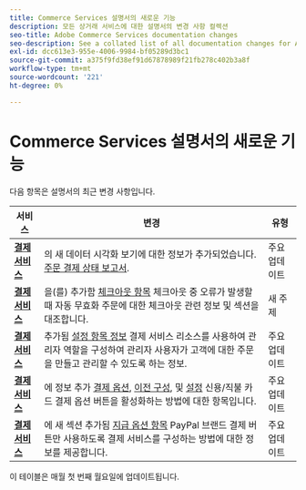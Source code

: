 ```yaml
---
title: Commerce Services 설명서의 새로운 기능
description: 모든 상거래 서비스에 대한 설명서의 변경 사항 컬렉션
seo-title: Adobe Commerce Services documentation changes
seo-description: See a collated list of all documentation changes for Adobe Commerce Services and integration services.
exl-id: dcc613e3-955e-4006-9984-bf05289d3bc1
source-git-commit: a375f9fd38ef91d67878989f21fb278c402b3a8f
workflow-type: tm+mt
source-wordcount: '221'
ht-degree: 0%

---
```


# Commerce Services 설명서의 새로운 기능

다음 항목은 설명서의 최근 변경 사항입니다.

| 서비스 | 변경 | 유형 |
| -- | -- | -- |
| [**결제 서비스**](../payment-services/overview.md) | 의 새 데이터 시각화 보기에 대한 정보가 추가되었습니다. [주문 결제 상태 보고서](https://experienceleague.adobe.com/docs/commerce-merchant-services/payment-services/reporting/order-payment-status.html). | 주요 업데이트 |
| [**결제 서비스**](../payment-services/overview.md) | 을(를) 추가함 [체크아웃 항목](https://experienceleague.adobe.com/docs/commerce-merchant-services/payment-services/payments-checkout/checkout.html) 체크아웃 중 오류가 발생할 때 자동 무효화 주문에 대한 체크아웃 관련 정보 및 섹션을 대조합니다. | 새 주제 |
| [**결제 서비스**](../payment-services/overview.md) | 추가됨 [설정 항목 정보](https://experienceleague.adobe.com/docs/commerce-merchant-services/payment-services/configure/settings.html#configure-roles) 결제 서비스 리소스를 사용하여 관리자 역할을 구성하여 관리자 사용자가 고객에 대한 주문을 만들고 관리할 수 있도록 하는 정보. | 주요 업데이트 |
| [**결제 서비스**](../payment-services/overview.md) | 에 정보 추가 [결제 옵션](https://experienceleague.adobe.com/docs/commerce-merchant-services/payment-services/payments-checkout/payments-options.html#debit-or-credit-card-button), [이전 구성](https://experienceleague.adobe.com/docs/commerce-merchant-services/payment-services/configure/configure-admin.html#configure-paypal-smart-buttons), 및 [설정](https://experienceleague.adobe.com/docs/commerce-merchant-services/payment-services/configure/settings.html#payment-buttons) 신용/직불 카드 결제 옵션 버튼을 활성화하는 방법에 대한 항목입니다. | 주요 업데이트 |
| [**결제 서비스**](../payment-services/overview.md) | 에 새 섹션 추가됨 [지급 옵션 항목](https://experienceleague.adobe.com/docs/commerce-merchant-services/payment-services/payments-checkout/payments-options.html#use-only-paypal-branded-payment-buttons) PayPal 브랜드 결제 버튼만 사용하도록 결제 서비스를 구성하는 방법에 대한 정보를 제공합니다. | 주요 업데이트 |

이 테이블은 매월 첫 번째 월요일에 업데이트됩니다.
